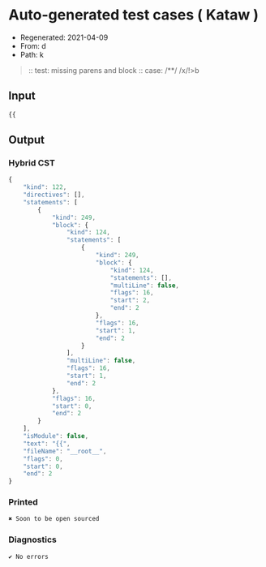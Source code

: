 # Auto-generated test cases ( Kataw )
- Regenerated: 2021-04-09
- From: d
- Path: k
> :: test: missing parens and block
> :: case: /**/ /x/!>b
## Input

`````js
{{
`````

## Output

### Hybrid CST

```javascript
{
    "kind": 122,
    "directives": [],
    "statements": [
        {
            "kind": 249,
            "block": {
                "kind": 124,
                "statements": [
                    {
                        "kind": 249,
                        "block": {
                            "kind": 124,
                            "statements": [],
                            "multiLine": false,
                            "flags": 16,
                            "start": 2,
                            "end": 2
                        },
                        "flags": 16,
                        "start": 1,
                        "end": 2
                    }
                ],
                "multiLine": false,
                "flags": 16,
                "start": 1,
                "end": 2
            },
            "flags": 16,
            "start": 0,
            "end": 2
        }
    ],
    "isModule": false,
    "text": "{{",
    "fileName": "__root__",
    "flags": 0,
    "start": 0,
    "end": 2
}
```

### Printed

```javascript
✖ Soon to be open sourced
```

### Diagnostics

```javascript
✔ No errors
```

